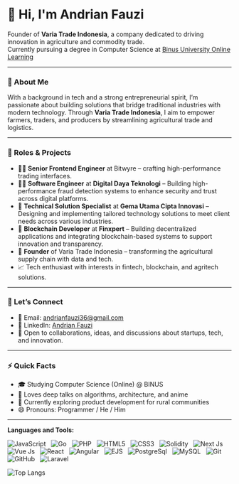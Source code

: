 ### 

<!--
**AndrianFauzi/AndrianFauzi** is a ✨ _special_ ✨ repository because its `README.md` (this file) appears on your GitHub profile.

Here are some ideas to get you started:

- 🔭 I’m currently working on ...
- 🌱 I’m currently learning ...
- 👯 I’m looking to collaborate on ...
- 🤔 I’m looking for help with ...
- 💬 Ask me about ...
- 📫 How to reach me: ...
- 😄 Pronouns: ...
- ⚡ Fun fact: ...
-->
# 👋 Hi, I'm Andrian Fauzi

Founder of **Varia Trade Indonesia**, a company dedicated to driving innovation in agriculture and commodity trade.  
Currently pursuing a degree in Computer Science at [Binus University Online Learning](https://onlinelearning.binus.ac.id/)

---

### 🚀 About Me

With a background in tech and a strong entrepreneurial spirit, I’m passionate about building solutions that bridge traditional industries with modern technology. Through **Varia Trade Indonesia**, I aim to empower farmers, traders, and producers by streamlining agricultural trade and logistics.

---

### 💼 Roles & Projects

- 👨‍💻 **Senior Frontend Engineer** at Bitwyre – crafting high-performance trading interfaces.
- 👨‍💻 **Software Engineer** at **Digital Daya Teknologi** – Building high-performance fraud detection systems to enhance security and trust across digital platforms.
- 🧩 **Technical Solution Specialist** at **Gema Utama Cipta Innovasi** – Designing and implementing tailored technology solutions to meet client needs across various industries.
- 🔗 **Blockchain Developer** at **Finxpert** – Building decentralized applications and integrating blockchain-based systems to support innovation and transparency.
- 🌾 **Founder** of Varia Trade Indonesia – transforming the agricultural supply chain with data and tech.
- 📈 Tech enthusiast with interests in fintech, blockchain, and agritech solutions.

---

### 🤝 Let’s Connect

- 📧 Email: [andrianfauzi36@gmail.com](mailto:andrianfauzi36@gmail.com)  
- 🔗 LinkedIn: [Andrian Fauzi](https://www.linkedin.com/in/andrian-fauzi/)  
- 💬 Open to collaborations, ideas, and discussions about startups, tech, and innovation.

---

### ⚡ Quick Facts

- 🎓 Studying Computer Science (Online) @ BINUS  
- 🧠 Loves deep talks on algorithms, architecture, and anime  
- 🌱 Currently exploring product development for rural communities  
- 😄 Pronouns: Programmer / He / Him

---



**Languages and Tools:** 

![JavaScript](https://img.shields.io/badge/logo-javascript-blue?logo=javascript)&nbsp;&nbsp;
![Go](https://img.shields.io/badge/logo-go-blue?logo=go)&nbsp;&nbsp;
![PHP](https://img.shields.io/badge/logo-php-blue?logo=php)&nbsp;&nbsp;
![HTML5](https://img.shields.io/badge/logo-html5-blue?logo=html5)&nbsp;&nbsp;
![CSS3](https://img.shields.io/badge/logo-css3-blue?logo=css3)&nbsp;&nbsp;
![Solidity](https://img.shields.io/badge/logo-solidity-blue?logo=solidity)&nbsp;&nbsp;
![Next Js](https://img.shields.io/badge/logo-next.js-blue?logo=next.js)&nbsp;&nbsp;
![Vue Js](https://img.shields.io/badge/logo-vue.js-blue?logo=vue.js)&nbsp;&nbsp;
![React](https://img.shields.io/badge/logo-react-blue?logo=react)&nbsp;&nbsp;
![Angular](https://img.shields.io/badge/logo-angular-blue?logo=angular)&nbsp;&nbsp;
![EJS](https://img.shields.io/badge/logo-ejs-blue?logo=ejs)&nbsp;&nbsp;
![PostgreSql](https://img.shields.io/badge/logo-postgresql-blue?logo=postgresql)&nbsp;&nbsp;
![MySQL](https://img.shields.io/badge/logo-mysql-blue?logo=mysql)&nbsp;&nbsp;
![Git](https://img.shields.io/badge/logo-git-blue?logo=git)&nbsp;&nbsp;
![GitHub](https://img.shields.io/badge/logo-github-blue?logo=github)&nbsp;&nbsp;
![Laravel](https://img.shields.io/badge/logo-laravel-blue?logo=laravel)&nbsp;&nbsp;


![Top Langs](https://github-readme-stats.vercel.app/api/top-langs/?username=AndrianFauzi&hide=TeX&layout=compact)
<!-- [![Anurag’s github stats](https://github-readme-stats.vercel.app/api?username=AndrianFauzi)](https://github.com/deepajarout) -->
